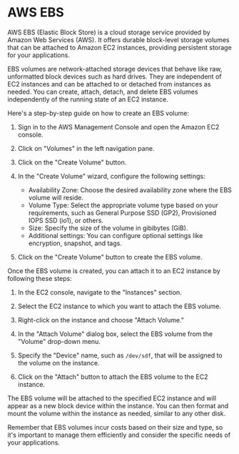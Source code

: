 # AWS EBS

AWS EBS (Elastic Block Store) is a cloud storage service provided by Amazon Web Services (AWS). It offers durable block-level storage volumes that can be attached to Amazon EC2 instances, providing persistent storage for your applications.

EBS volumes are network-attached storage devices that behave like raw, unformatted block devices such as hard drives. They are independent of EC2 instances and can be attached to or detached from instances as needed. You can create, attach, detach, and delete EBS volumes independently of the running state of an EC2 instance.

Here's a step-by-step guide on how to create an EBS volume:

1. Sign in to the AWS Management Console and open the Amazon EC2 console.

2. Click on "Volumes" in the left navigation pane.

3. Click on the "Create Volume" button.

4. In the "Create Volume" wizard, configure the following settings:

   - Availability Zone: Choose the desired availability zone where the EBS volume will reside.
   - Volume Type: Select the appropriate volume type based on your requirements, such as General Purpose SSD (GP2), Provisioned IOPS SSD (io1), or others.
   - Size: Specify the size of the volume in gibibytes (GiB).
   - Additional settings: You can configure optional settings like encryption, snapshot, and tags.

5. Click on the "Create Volume" button to create the EBS volume.

Once the EBS volume is created, you can attach it to an EC2 instance by following these steps:

1. In the EC2 console, navigate to the "Instances" section.

2. Select the EC2 instance to which you want to attach the EBS volume.

3. Right-click on the instance and choose "Attach Volume."

4. In the "Attach Volume" dialog box, select the EBS volume from the "Volume" drop-down menu.

5. Specify the "Device" name, such as `/dev/sdf`, that will be assigned to the volume on the instance.

6. Click on the "Attach" button to attach the EBS volume to the EC2 instance.

The EBS volume will be attached to the specified EC2 instance and will appear as a new block device within the instance. You can then format and mount the volume within the instance as needed, similar to any other disk.

Remember that EBS volumes incur costs based on their size and type, so it's important to manage them efficiently and consider the specific needs of your applications.
